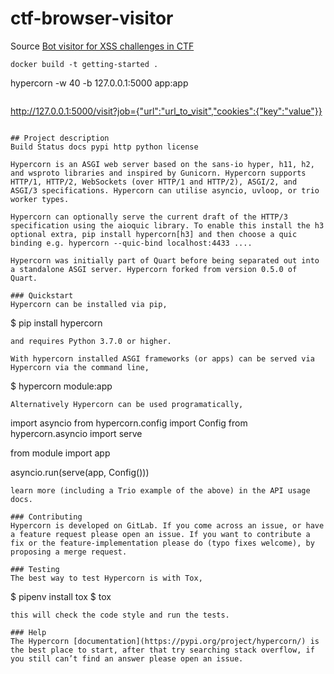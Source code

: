 # ctf-browser-visitor

Source [Bot visitor for XSS challenges in CTF](https://github.com/osirislab/ctf-browser-visitor.git)
~~~
docker build -t getting-started .
~~~
hypercorn -w 40 -b 127.0.0.1:5000 app:app
~~~
~~~
http://127.0.0.1:5000/visit?job={"url":"url_to_visit","cookies":{"key":"value"}}
~~~

## Project description
Build Status docs pypi http python license

Hypercorn is an ASGI web server based on the sans-io hyper, h11, h2, and wsproto libraries and inspired by Gunicorn. Hypercorn supports HTTP/1, HTTP/2, WebSockets (over HTTP/1 and HTTP/2), ASGI/2, and ASGI/3 specifications. Hypercorn can utilise asyncio, uvloop, or trio worker types.

Hypercorn can optionally serve the current draft of the HTTP/3 specification using the aioquic library. To enable this install the h3 optional extra, pip install hypercorn[h3] and then choose a quic binding e.g. hypercorn --quic-bind localhost:4433 ....

Hypercorn was initially part of Quart before being separated out into a standalone ASGI server. Hypercorn forked from version 0.5.0 of Quart.

### Quickstart
Hypercorn can be installed via pip,
~~~
$ pip install hypercorn
~~~
and requires Python 3.7.0 or higher.

With hypercorn installed ASGI frameworks (or apps) can be served via Hypercorn via the command line,
~~~
$ hypercorn module:app
~~~
Alternatively Hypercorn can be used programatically,
~~~
import asyncio
from hypercorn.config import Config
from hypercorn.asyncio import serve

from module import app

asyncio.run(serve(app, Config()))
~~~
learn more (including a Trio example of the above) in the API usage docs.

### Contributing
Hypercorn is developed on GitLab. If you come across an issue, or have a feature request please open an issue. If you want to contribute a fix or the feature-implementation please do (typo fixes welcome), by proposing a merge request.

### Testing
The best way to test Hypercorn is with Tox,
~~~
$ pipenv install tox
$ tox
~~~
this will check the code style and run the tests.

### Help
The Hypercorn [documentation](https://pypi.org/project/hypercorn/) is the best place to start, after that try searching stack overflow, if you still can’t find an answer please open an issue.
